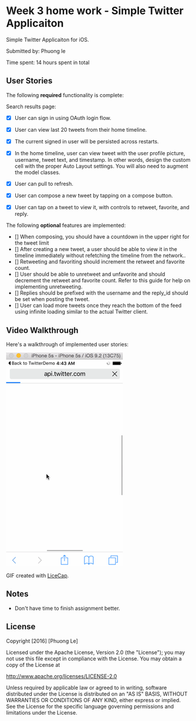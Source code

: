 # Week 3 home work - Simple Twitter Applicaiton


Simple Twitter Applicaiton for iOS.

Submitted by: Phuong le

Time spent: 14 hours spent in total


## User Stories


The following **required** functionality is complete:

Search results page:

* [x] User can sign in using OAuth login flow.
* [x] User can view last 20 tweets from their home timeline.
* [x] The current signed in user will be persisted across restarts.
* [x] In the home timeline, user can view tweet with the user profile picture, username, tweet text, and timestamp. In other words, design the custom cell with the proper Auto Layout settings. You will also need to augment the model classes.
* [x] User can pull to refresh.
* [x] User can compose a new tweet by tapping on a compose button.
* [x] User can tap on a tweet to view it, with controls to retweet, favorite, and reply.


The following **optional** features are implemented:

* [] When composing, you should have a countdown in the upper right for the tweet limit
* [] After creating a new tweet, a user should be able to view it in the timeline immediately without refetching the timeline from the network..
* [] Retweeting and favoriting should increment the retweet and favorite count.
* [] User should be able to unretweet and unfavorite and should decrement the retweet and favorite count. Refer to this guide for help on implementing unretweeting.
* [] Replies should be prefixed with the username and the reply_id should be set when posting the tweet.
* [] User can load more tweets once they reach the bottom of the feed using infinite loading similar to the actual Twitter client.



## Video Walkthrough 


Here's a walkthrough of implemented user stories:

![Video Walkthrough](walkthrough.gif)

GIF created with [LiceCap](http://www.cockos.com/licecap/).

## Notes

- Don't have time to finish assignment better.

## License

Copyright [2016] [Phuong Le]

Licensed under the Apache License, Version 2.0 (the "License");
you may not use this file except in compliance with the License.
You may obtain a copy of the License at

http://www.apache.org/licenses/LICENSE-2.0

Unless required by applicable law or agreed to in writing, software
distributed under the License is distributed on an "AS IS" BASIS,
WITHOUT WARRANTIES OR CONDITIONS OF ANY KIND, either express or implied.
See the License for the specific language governing permissions and
limitations under the License.
